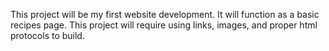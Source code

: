 This project will be my first website development. It will function as a basic recipes
page. This project will require using links, images, and proper html protocols to build.